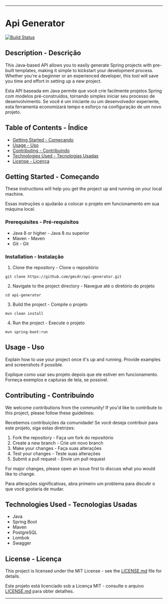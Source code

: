 
---

# Api Generator

[![Build Status](https://travis-ci.org/yourusername/projectname.svg?branch=master)](https://travis-ci.org/yourusername/projectname)

## Description - Descrição

This Java-based API allows you to easily generate Spring projects with pre-built templates, making it simple to kickstart your development process. Whether you're a beginner or an experienced developer, this tool will save you time and effort in setting up a new project.

Esta API baseada em Java permite que você crie facilmente projetos Spring com modelos pré-construídos, tornando simples iniciar seu processo de desenvolvimento. Se você é um iniciante ou um desenvolvedor experiente, esta ferramenta economizará tempo e esforço na configuração de um novo projeto.

## Table of Contents - Índice

- [Getting Started - Começando](#getting-started---começando)
- [Usage - Uso](#usage---uso)
- [Contributing - Contribuindo](#contributing---contribuindo)
- [Technologies Used - Tecnologias Usadas](#technologies-used---tecnologias-usadas)
- [License - Licença](#license---licença)

## Getting Started - Começando

These instructions will help you get the project up and running on your local machine.

Essas instruções o ajudarão a colocar o projeto em funcionamento em sua máquina local.

### Prerequisites - Pré-requisitos

- Java 8 or higher - Java 8 ou superior
- Maven - Maven
- Git - Git

### Installation - Instalação

1. Clone the repository - Clone o repositório

```shell
git clone https://github.com/gmcdr/api-generator.git
```

2. Navigate to the project directory - Navegue até o diretório do projeto

```shell
cd api-generator
```

3. Build the project - Compile o projeto

```shell
mvn clean install
```

4. Run the project - Execute o projeto

```shell
mvn spring-boot:run
```

## Usage - Uso

Explain how to use your project once it's up and running. Provide examples and screenshots if possible.

Explique como usar seu projeto depois que ele estiver em funcionamento. Forneça exemplos e capturas de tela, se possível.

## Contributing - Contribuindo

We welcome contributions from the community! If you'd like to contribute to this project, please follow these guidelines:

Recebemos contribuições da comunidade! Se você deseja contribuir para este projeto, siga estas diretrizes:

1. Fork the repository - Faça um fork do repositório
2. Create a new branch - Crie um novo branch
3. Make your changes - Faça suas alterações
4. Test your changes - Teste suas alterações
5. Submit a pull request - Envie um pull request

For major changes, please open an issue first to discuss what you would like to change.

Para alterações significativas, abra primeiro um problema para discutir o que você gostaria de mudar.

## Technologies Used - Tecnologias Usadas

- Java
- Spring Boot
- Maven
- PostgreSQL
- Lombok
- Swagger

## License - Licença

This project is licensed under the MIT License - see the [LICENSE.md](LICENSE.md) file for details.

Este projeto está licenciado sob a Licença MIT - consulte o arquivo [LICENSE.md](LICENSE.md) para obter detalhes.

---